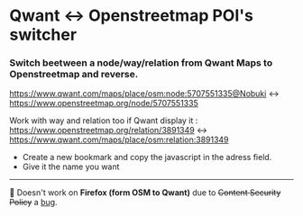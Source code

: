 # Qwant ↔️ Openstreetmap POI's switcher

### Switch beetween a node/way/relation from Qwant Maps to Openstreetmap and reverse.

https://www.qwant.com/maps/place/osm:node:5707551335@Nobuki
↔️
https://www.openstreetmap.org/node/5707551335


Work with way and relation too if Qwant display it : 
https://www.openstreetmap.org/relation/3891349
↔️
https://www.qwant.com/maps/place/osm:relation:3891349


- Create a new bookmark and copy the javascript in the adress field.
- Give it the name you want


---

🛑 Doesn't work on **Firefox (form OSM to Qwant)** due to ~~Content Security Policy~~ a [bug](https://bugzilla.mozilla.org/show_bug.cgi?id=1478037).
